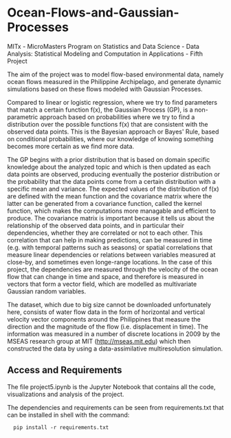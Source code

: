 # Ocean-Flows-and-Gaussian-Processes
MITx - MicroMasters Program on Statistics and Data Science - Data Analysis: Statistical Modeling and Computation in Applications - Fifth Project

The aim of the project was to model flow-based environmental data, namely ocean flows measured in the Philippine Archipelago, and generate dynamic simulations based on these flows modeled with Gaussian Processes.

Compared to linear or logistic regression, where we try to find parameters that match a certain function f(x), the Gaussian Process (GP), is a non-parametric approach based on probabilities where we try to find a distribution over the possible functions f(x) that are consistent with the observed data points. This is the Bayesian approach or Bayes' Rule, based on conditional probabilities, where our knowledge of knowing something becomes more certain as we find more data.

The GP begins with a prior distribution that is based on domain specific knowledge about the analyzed topic and which is then updated as each data points are observed, producing eventually the posterior distribution or the probability that the data points come from a certain distribution with a specific mean and variance. The expected values of the distribution of f(x) are defined with the mean function and the covariance matrix where the latter can be generated from a covariance function, called the kernel function, which makes the computations more managable and efficient to produce. The covariance matrix is important because it tells us about the relationship of the observed data points, and in particular their dependencies, whether they are correlated or not to each other. This correlation that can help in making predictions, can be measured in time (e.g. with temporal patterns such as seasons) or spatial correlations that measure linear dependencies or relations between variables measured at close-by, and sometimes even longe-range locations. In the case of this project, the dependencies are measured through the velocity of the ocean flow that can change in time and space, and therefore is measured in vectors that form a vector field, which are modelled as multivariate Gaussian random variables.

The dataset, which due to big size cannot be downloaded unfortunately here, consists of water flow data in the form of horizontal and vertical velocity vector components around the Philippines that measure the direction and the magnitude of the flow (i.e. displacement in time). The information was measured in a number of discrete locations in 2009 by the MSEAS research group at MIT (http://mseas.mit.edu) which then constructed the data by using a data-assimilative multiresolution simulation.

## Access and Requirements

The file project5.ipynb is the Jupyter Notebook that contains all the code, visualizations and analysis of the project.

The dependencies and requirements can be seen from requirements.txt that can be installed in shell with the command:

      pip install -r requirements.txt


